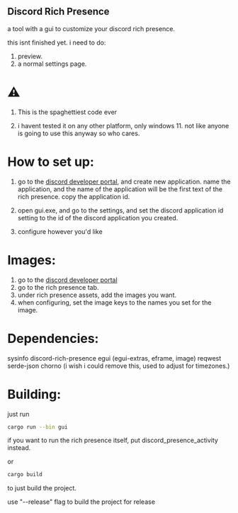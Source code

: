 ## Discord Rich Presence
a tool with a gui to customize your discord rich presence.

this isnt finished yet.
i need to do:
1. 	preview.
2. 	a normal settings page.

# ⚠️
1. 	This is the spaghettiest code ever

2.	i havent tested it on any other platform, only windows 11.
	not like anyone is going to use this anyway so who cares.

# How to set up:
1.  go to the [discord developer portal](https://discord.com/developers/applications/), and create new application.
    name the application, and the name of the application will be the first text of the rich presence.
    copy the application id.

2.  open gui.exe, and go to the settings, and set the discord application id setting to the id of the discord application you created.

3.  configure however you'd like

# Images:
1.  go to the [discord developer portal](https://discord.com/developers/applications/)
2.  go to the rich presence tab.
3.  under rich presence assets, add the images you want.
4.  when configuring, set the image keys to the names you set for the image.

# Dependencies:
sysinfo
discord-rich-presence
egui (egui-extras, eframe, image)
reqwest
serde-json
chorno (i wish i could remove this, used to adjust for timezones.)

# Building:
just run 
```bash
cargo run --bin gui
```
if you want to run the rich presence itself, put discord_presence_activity instead.

or 
```bash
cargo build
```
to just build the project.

use "--release" flag to build the project for release